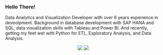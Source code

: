 ### Hello There!

Data Analytics and Visualization Developer with over 6 years experience in deveolpment. Background in database development with SAP HANA and SQL, data visualization skills with Tableau and Power BI. And recently, getting my feet wet with Python for ETL, Exploratory Analysis, and Data Analysis.

<p align="center">
    <a href="https://linkedin.com/in/gregdelima">
    <img src=https://img.shields.io/badge/LinkedIn-Profile-blue?style=flat-square"></a>
    <a href= "https://blog.gregdelima.com">
    <img src=https://img.shields.io/badge/Blog-Read%20my%20Blog-informational>
    </a>
</p>
<!--


**GD-L/GD-L** is a ✨ _special_ ✨ repository because its `README.md` (this file) appears on your GitHub profile.

Here are some ideas to get you started:

- 🔭 I’m currently working on ...
- 🌱 I’m currently learning ...
- 👯 I’m looking to collaborate on ...
- 🤔 I’m looking for help with ...
- 💬 Ask me about ...
- 📫 How to reach me: ...
- 😄 Pronouns: ...
- ⚡ Fun fact: ...
-->
